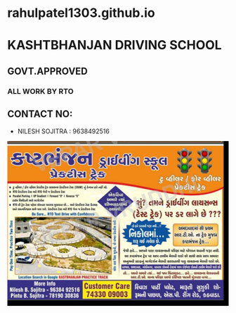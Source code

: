 # rahulpatel1303.github.io

# KASHTBHANJAN DRIVING SCHOOL

## GOVT.APPROVED

### ALL WORK BY RTO

## CONTACT NO:
  + NILESH SOJITRA : 9638492516 
  
  ![logo](logo1.png)



